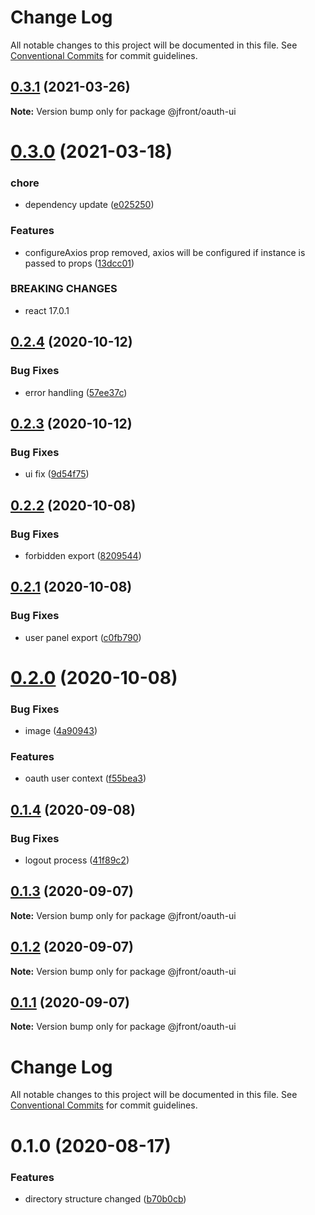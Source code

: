 # Change Log

All notable changes to this project will be documented in this file.
See [Conventional Commits](https://conventionalcommits.org) for commit guidelines.

## [0.3.1](https://github.com/Jepria/jfront-oauth/compare/@jfront/oauth-ui@0.3.0...@jfront/oauth-ui@0.3.1) (2021-03-26)

**Note:** Version bump only for package @jfront/oauth-ui





# [0.3.0](https://github.com/Jepria/jfront-oauth/compare/@jfront/oauth-ui@0.2.4...@jfront/oauth-ui@0.3.0) (2021-03-18)


### chore

* dependency update ([e025250](https://github.com/Jepria/jfront-oauth/commit/e02525006601a0d640c78339cbd942740e392334))


### Features

* configureAxios prop removed, axios will be configured if instance is passed to props ([13dcc01](https://github.com/Jepria/jfront-oauth/commit/13dcc0133d81af29ffb1641dc14956d766c77f12))


### BREAKING CHANGES

* react 17.0.1





## [0.2.4](https://github.com/Jepria/jfront-oauth/compare/@jfront/oauth-ui@0.2.3...@jfront/oauth-ui@0.2.4) (2020-10-12)


### Bug Fixes

* error handling ([57ee37c](https://github.com/Jepria/jfront-oauth/commit/57ee37ca1daf736b235e08f8a8146b6cd13ae483))





## [0.2.3](https://github.com/Jepria/jfront-oauth/compare/@jfront/oauth-ui@0.2.2...@jfront/oauth-ui@0.2.3) (2020-10-12)


### Bug Fixes

* ui fix ([9d54f75](https://github.com/Jepria/jfront-oauth/commit/9d54f75ecb4d1b9ea22b6960871dd30c6f2b8574))





## [0.2.2](https://github.com/Jepria/jfront-oauth/compare/@jfront/oauth-ui@0.2.1...@jfront/oauth-ui@0.2.2) (2020-10-08)


### Bug Fixes

* forbidden export ([8209544](https://github.com/Jepria/jfront-oauth/commit/82095443804006b938ab1182d0b67602dcdde097))





## [0.2.1](https://github.com/Jepria/jfront-oauth/compare/@jfront/oauth-ui@0.2.0...@jfront/oauth-ui@0.2.1) (2020-10-08)


### Bug Fixes

* user panel export ([c0fb790](https://github.com/Jepria/jfront-oauth/commit/c0fb79022f10fceb752bb6894a3e0b9db88dc117))





# [0.2.0](https://github.com/Jepria/jfront-oauth/compare/@jfront/oauth-ui@0.1.4...@jfront/oauth-ui@0.2.0) (2020-10-08)


### Bug Fixes

* image ([4a90943](https://github.com/Jepria/jfront-oauth/commit/4a90943020d218fa780df4d585ae3f327c119467))


### Features

* oauth user context ([f55bea3](https://github.com/Jepria/jfront-oauth/commit/f55bea3b2a465bc00c65048c257e5d4beb314ba3))





## [0.1.4](https://github.com/Jepria/jfront-oauth/compare/@jfront/oauth-ui@0.1.3...@jfront/oauth-ui@0.1.4) (2020-09-08)


### Bug Fixes

* logout process ([41f89c2](https://github.com/Jepria/jfront-oauth/commit/41f89c244ab600df172dcc7c2f1a426d8d4ac6ec))





## [0.1.3](https://github.com/Jepria/jfront-oauth/compare/@jfront/oauth-ui@0.1.2...@jfront/oauth-ui@0.1.3) (2020-09-07)

**Note:** Version bump only for package @jfront/oauth-ui





## [0.1.2](https://github.com/Jepria/jfront-oauth/compare/@jfront/oauth-ui@0.1.1...@jfront/oauth-ui@0.1.2) (2020-09-07)

**Note:** Version bump only for package @jfront/oauth-ui





## [0.1.1](https://github.com/Jepria/jfront-oauth/compare/@jfront/oauth-ui@0.1.0...@jfront/oauth-ui@0.1.1) (2020-09-07)

**Note:** Version bump only for package @jfront/oauth-ui





# Change Log

All notable changes to this project will be documented in this file. See
[Conventional Commits](https://conventionalcommits.org) for commit guidelines.

# 0.1.0 (2020-08-17)

### Features

- directory structure changed
  ([b70b0cb](https://github.com/Jepria/jfront-oauth/commit/b70b0cbb5c82ad34a3696e6498b5291221a125d1))
